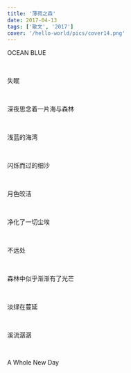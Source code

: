 ```yaml
---
title: '薄荷之森'
date: 2017-04-13
tags: ['散文', '2017']
cover: '/hello-world/pics/cover14.png'
---
```

OCEAN BLUE

<br/>

失眠

<br/>

深夜思念着一片海与森林

<br/>

浅蓝的海湾

<br/>

闪烁而过的细沙

<br/>

月色皎洁

<br/>

净化了一切尘埃

<br/>

不远处

<br/>

森林中似乎渐渐有了光芒

<br/>

淡绿在蔓延

<br/>

溪流潺潺

<br/>

A Whole New Day

<br/>


